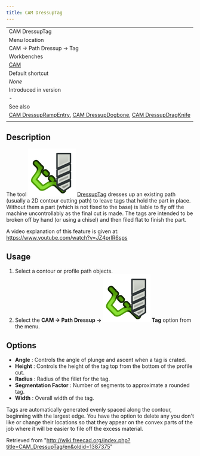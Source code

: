 ```yaml
---
title: CAM DressupTag
---
```


|                                                                                                                                                                                                            |
| ---------------------------------------------------------------------------------------------------------------------------------------------------------------------------------------------------------- |
| CAM DressupTag                                                                                                                                                                                             |
| Menu location                                                                                                                                                                                              |
| CAM → Path Dressup → Tag                                                                                                                                                                                   |
| Workbenches                                                                                                                                                                                                |
| [CAM](/CAM_Workbench "CAM Workbench")                                                                                                                                                                      |
| Default shortcut                                                                                                                                                                                           |
| _None_                                                                                                                                                                                                     |
| Introduced in version                                                                                                                                                                                      |
| -                                                                                                                                                                                                          |
| See also                                                                                                                                                                                                   |
| [CAM DressupRampEntry](/CAM_DressupRampEntry "CAM DressupRampEntry"), [CAM DressupDogbone](/CAM_DressupDogbone "CAM DressupDogbone"), [CAM DressupDragKnife](/CAM_DressupDragKnife "CAM DressupDragKnife") |
|                                                                                                                                                                                                            |

## Description

The tool ![](/src/assets/images/CAM_DressupTag.svg) [DressupTag](/CAM_DressupTag "CAM DressupTag") dresses up an existing path (usually a 2D contour cutting path) to leave tags that hold the part in place. Without them a part (which is not fixed to the base) is liable to fly off the machine uncontrollably as the final cut is made. The tags are intended to be broken off by hand (or using a chisel) and then filed flat to finish the part.

A video explanation of this feature is given at: <https://www.youtube.com/watch?v=JZ4prlR6sps>

## Usage

1. Select a contour or profile path objects.
2. Select the **CAM → Path Dressup → ![](/src/assets/images/CAM_DressupTag.svg) Tag** option from the menu.

## Options

- **Angle** : Controls the angle of plunge and ascent when a tag is crated.
- **Height** : Controls the height of the tag top from the bottom of the profile cut.
- **Radius** : Radius of the fillet for the tag.
- **Segmentation Factor** : Number of segments to approximate a rounded tag.
- **Width** : Overall width of the tag.

Tags are automatically generated evenly spaced along the contour, beginning with the largest edge. You have the option to delete any you don't like or change their locations so that they appear on the convex parts of the job where it will be easier to file off the excess material.

Retrieved from "<http://wiki.freecad.org/index.php?title=CAM_DressupTag/en&oldid=1387375>"
